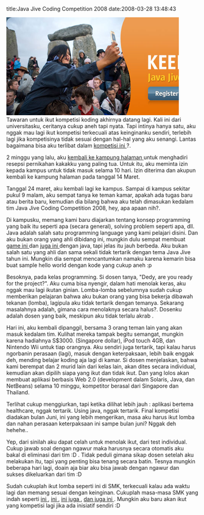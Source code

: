 title:Java Jive Coding Competition 2008
date:2008-03-28 13:48:43

![image](/img/wordpress/2008-03-top_banner.jpg)
Tawaran untuk ikut kompetisi koding akhirnya datang lagi. Kali ini dari universitasku, ceritanya cukup aneh tapi nyata. Tapi intinya hanya satu, aku nggak mau lagi ikut kompetisi terkecuali atas keinginanku sendiri, terlebih lagi jika kompetisinya tidak sesuai dengan hal-hal yang aku senangi. Lantas bagaimana bisa aku terlibat dalam
<a href="http://www.sun-promo.com/javajive/">
 kompetisi ini
</a>
?.
<!--more-->
2 minggu yang lalu, aku
<a href="http://kecebongsoft.wordpress.com/2008/03/13/kembali-ke-bumi-kalimantan/">
 kembali ke kampung halaman
</a>
untuk menghadiri resepsi pernikahan kakakku yang paling tua. Untuk itu, aku meminta izin kepada kampus untuk tidak masuk selama 10 hari. Izin diterima dan akupun kembali ke kampung halaman pada tanggal 14 Maret.

Tanggal 24 maret, aku kembali lagi ke kampus. Sampai di kampus sekitar pukul 9 malam, aku sempat tanya ke teman kamar, apakah ada tugas baru atau berita baru, kemudian dia bilang bahwa aku telah dimasukan kedalam tim Java Jive Coding Competition 2008, hey, apa apaan nih?.

Di kampusku, memang kami baru diajarkan tentang konsep programming yang baik itu seperti apa (secara general), solving problem seperti apa, dll. Java adalah salah satu programming language yang kami pelajari disini. Dan aku bukan orang yang ahli dibidang ini, mungkin dulu sempat membuat
<a href="http://kecebongsoft.wordpress.com/2007/07/12/pongz/">
 game ini
</a>
dan
<a href="http://kecebongsoft.wordpress.com/2007/07/12/pongz/">
 juga ini
</a>
dengan java, tapi jelas itu jauh berbeda. Aku bukan salah satu yang ahli dan sama sekali tidak tertarik dengan tema Java Jive tahun ini. Mungkin dia sempat mencantumkan namaku karena kemarin bisa buat sample hello world dengan kode yang cukup aneh :p

Besoknya, pada kelas programming. Si dosen tanya, "Dedy, are you ready for the project?". Aku cuma bisa nyengir, dalam hati menolak keras, aku nggak mau lagi ikutan ginian. Lomba-lomba sebelumnya sudah cukup memberikan pelajaran bahwa aku bukan orang yang bisa bekerja dibawah tekanan (lomba), lagipula aku tidak tertarik dengan temanya. Sekarang masalahnya adalah, gimana cara menolaknya secara halus?. Dosenku adalah dosen yang baik, meskipun aku tidak terlalu akrab .

Hari ini, aku kembali dipanggil, bersama 3 orang teman lain yang akan masuk kedalam tim. Kulihat mereka tampak begitu semangat, mungkin karena hadiahnya S$3000. (Singapore dollar), iPod touch 4GB, dan Nintendo Wii untuk tiap orangnya.  Aku sendiri juga tertarik, tapi kalau harus ngorbanin perasaan (lagi), masuk dengan keterpaksaan, lebih baik enggak deh, mending belajar koding aja lagi di kamar. Si dosen menjelaskan, bahwa kami berempat dan 2 murid lain dari kelas lain, akan dites secara individual, kemudian akan dipilih siapa yang ikut dan tidak ikut. Dan yang lolos akan membuat aplikasi berbasis Web 2.0 (development dalam Solaris, Java, dan NetBeans) selama 10 minggu, kompetitor berasal dari Singapore dan Thailand.

Terlihat cukup menggiurkan, tapi ketika dilihat lebih jauh : aplikasi bertema healthcare, nggak tertarik. Using java, nggak tertarik. Final kompetisi diadakan bulan Juni, ini yang lebih mengerikan, masa aku harus ikut lomba dan nahan perasaan keterpaksaan ini sampe bulan juni? Nggak deh hehehe..

Yep, dari sinilah aku dapat celah untuk menolak ikut, dari test individual. Cukup jawab soal dengan ngawur maka harusnya secara otomatis aku bakal di eliminasi dari tim :D . Tidak peduli gimana sikap dosen setelah aku melakukan itu, tapi yang penting bisa tenang secara batin. Tesnya mungkin beberapa hari lagi, doain aja biar aku bisa jawab dengan ngawur dan sukses dikeluarkan dari tim :D

Sudah cukuplah ikut lomba seperti ini di SMK, terkecuali kalau ada waktu lagi dan memang sesuai dengan keinginan. Cukuplah masa-masa SMK yang indah seperti
<a href="http://smka-smr.sch.id/modules.php?op=modload&amp;name=News&amp;file=article&amp;sid=196">
 ini
</a>
,
<a href="http://smka-smr.sch.id/modules.php?op=modload&amp;name=News&amp;file=article&amp;sid=251">
 ini
</a>
,
<a href="http://smka-smr.sch.id/modules.php?op=modload&amp;name=News&amp;file=article&amp;sid=420">
 ini juga
</a>
,
<a href="http://smka-smr.sch.id/modules.php?op=modload&amp;name=News&amp;file=article&amp;sid=569">
 dan juga ini
</a>
. Mungkin aku baru akan ikut yang kompetisi lagi jika ada inisiatif sendiri :D

